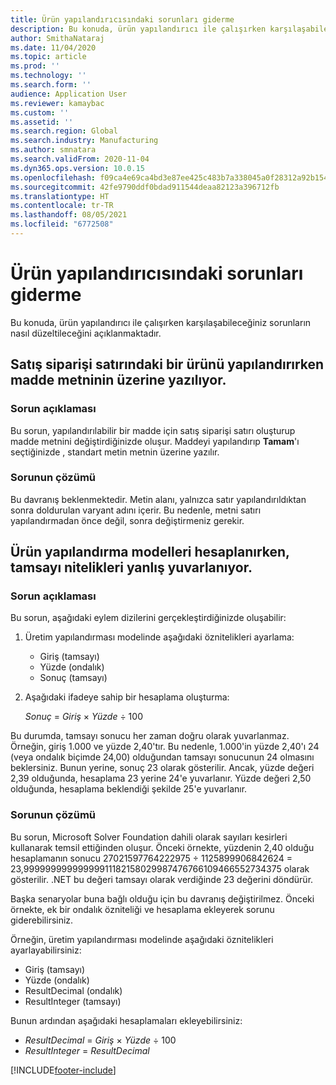 ```yaml
---
title: Ürün yapılandırıcısındaki sorunları giderme
description: Bu konuda, ürün yapılandırıcı ile çalışırken karşılaşabileceğiniz sorunların nasıl düzeltileceğini açıklanmaktadır.
author: SmithaNataraj
ms.date: 11/04/2020
ms.topic: article
ms.prod: ''
ms.technology: ''
ms.search.form: ''
audience: Application User
ms.reviewer: kamaybac
ms.custom: ''
ms.assetid: ''
ms.search.region: Global
ms.search.industry: Manufacturing
ms.author: smnatara
ms.search.validFrom: 2020-11-04
ms.dyn365.ops.version: 10.0.15
ms.openlocfilehash: f09ca4e69ca4bd3e87ee425c483b7a338045a0f28312a92b154fa07eb125927a
ms.sourcegitcommit: 42fe9790ddf0bdad911544deaa82123a396712fb
ms.translationtype: HT
ms.contentlocale: tr-TR
ms.lasthandoff: 08/05/2021
ms.locfileid: "6772508"
---
```

# <a name="troubleshoot-the-product-configurator"></a>Ürün yapılandırıcısındaki sorunları giderme

Bu konuda, ürün yapılandırıcı ile çalışırken karşılaşabileceğiniz sorunların nasıl düzeltileceğini açıklanmaktadır.

## <a name="item-text-is-overwritten-when-i-configure-a-product-on-a-sales-order-line"></a>Satış siparişi satırındaki bir ürünü yapılandırırken madde metninin üzerine yazılıyor.

### <a name="issue-description"></a>Sorun açıklaması

Bu sorun, yapılandırılabilir bir madde için satış siparişi satırı oluşturup madde metnini değiştirdiğinizde oluşur. Maddeyi yapılandırıp **Tamam**'ı seçtiğinizde , standart metin metnin üzerine yazılır.

### <a name="issue-resolution"></a>Sorunun çözümü

Bu davranış beklenmektedir. Metin alanı, yalnızca satır yapılandırıldıktan sonra doldurulan varyant adını içerir. Bu nedenle, metni satırı yapılandırmadan önce değil, sonra değiştirmeniz gerekir.

## <a name="integer-attributes-are-incorrectly-rounded-when-product-configuration-models-are-calculated"></a>Ürün yapılandırma modelleri hesaplanırken, tamsayı nitelikleri yanlış yuvarlanıyor.

### <a name="issue-description"></a>Sorun açıklaması

Bu sorun, aşağıdaki eylem dizilerini gerçekleştirdiğinizde oluşabilir:

1. Üretim yapılandırması modelinde aşağıdaki öznitelikleri ayarlama:

    - Giriş (tamsayı)
    - Yüzde (ondalık)
    - Sonuç (tamsayı)

2. Aşağıdaki ifadeye sahip bir hesaplama oluşturma:

    *Sonuç* = *Giriş* × *Yüzde* ÷ 100

Bu durumda, tamsayı sonucu her zaman doğru olarak yuvarlanmaz. Örneğin, giriş 1.000 ve yüzde 2,40'tır. Bu nedenle, 1.000'in yüzde 2,40'ı 24 (veya ondalık biçimde 24,00) olduğundan tamsayı sonucunun 24 olmasını beklersiniz. Bunun yerine, sonuç 23 olarak gösterilir. Ancak, yüzde değeri 2,39 olduğunda, hesaplama 23 yerine 24'e yuvarlanır. Yüzde değeri 2,50 olduğunda, hesaplama beklendiği şekilde 25'e yuvarlanır.

### <a name="issue-resolution"></a>Sorunun çözümü

Bu sorun, Microsoft Solver Foundation dahili olarak sayıları kesirleri kullanarak temsil ettiğinden oluşur. Önceki örnekte, yüzdenin 2,40 olduğu hesaplamanın sonucu 27021597764222975 ÷ 1125899906842624 = 23,99999999999999911182158029987476766109466552734375 olarak gösterilir. .NET bu değeri tamsayı olarak verdiğinde 23 değerini döndürür.

Başka senaryolar buna bağlı olduğu için bu davranış değiştirilmez. Önceki örnekte, ek bir ondalık özniteliği ve hesaplama ekleyerek sorunu giderebilirsiniz.

Örneğin, üretim yapılandırması modelinde aşağıdaki öznitelikleri ayarlayabilirsiniz:

- Giriş (tamsayı)
- Yüzde (ondalık)
- ResultDecimal (ondalık)
- ResultInteger (tamsayı)

Bunun ardından aşağıdaki hesaplamaları ekleyebilirsiniz:

- *ResultDecimal* = *Giriş* × *Yüzde* ÷ 100
- *ResultInteger* = *ResultDecimal*


[!INCLUDE[footer-include](../../includes/footer-banner.md)]